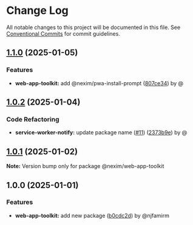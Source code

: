 # Change Log

All notable changes to this project will be documented in this file.
See [Conventional Commits](https://conventionalcommits.org) for commit guidelines.

## [1.1.0](https://github.com/the-nexim/web-app-toolkit/compare/@nexim/web-app-toolkit@1.0.2...@nexim/web-app-toolkit@1.1.0) (2025-01-05)

### Features

* **web-app-toolkit:** add @nexim/pwa-install-prompt ([807ce34](https://github.com/the-nexim/web-app-toolkit/commit/807ce343b4b355ace6dbad2459f9f2796297796f)) by @

## [1.0.2](https://github.com/the-nexim/web-app-toolkit/compare/@nexim/web-app-toolkit@1.0.1...@nexim/web-app-toolkit@1.0.2) (2025-01-04)

### Code Refactoring

* **service-worker-notify:** update package name ([#11](https://github.com/the-nexim/web-app-toolkit/issues/11)) ([2373b9e](https://github.com/the-nexim/web-app-toolkit/commit/2373b9ef25ce67138443913f7d5711ef510c248a)) by @

## [1.0.1](https://github.com/the-nexim/web-app-toolkit/compare/@nexim/web-app-toolkit@1.0.0...@nexim/web-app-toolkit@1.0.1) (2025-01-02)

**Note:** Version bump only for package @nexim/web-app-toolkit

## 1.0.0 (2025-01-01)

### Features

* **web-app-toolkit:** add new package ([b0cdc2d](https://github.com/the-nexim/web-app-toolkit/commit/b0cdc2d1da4f470cbffaeaed24aeb2447f73ed28)) by @njfamirm
